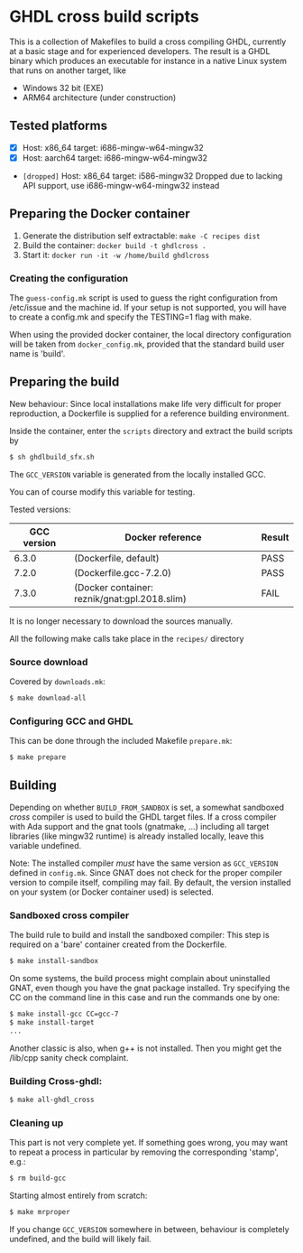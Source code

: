 # GHDL cross build scripts

This is a collection of Makefiles to build a cross compiling GHDL, currently at a basic stage and for experienced developers.
The result is a GHDL binary which produces an executable for instance in a
native Linux system that runs on another target, like
  - Windows 32 bit (EXE)
  - ARM64 architecture (under construction)

## Tested platforms

  - [X] Host: x86\_64  target: i686-mingw-w64-mingw32
  - [X] Host: aarch64  target: i686-mingw-w64-mingw32
  - `[dropped]` Host: x86\_64  target: i586-mingw32
    Dropped due to lacking API support, use i686-mingw-w64-mingw32 instead
  
## Preparing the Docker container

  1. Generate the distribution self extractable: `make -C recipes dist`
  2. Build the container: `docker build -t ghdlcross .`
  3. Start it: `docker run -it -w /home/build ghdlcross`

### Creating the configuration

The `guess-config.mk` script is used to guess the right configuration
from /etc/issue and the machine id. If your setup is not supported, you
will have to create a config.mk and specify the TESTING=1 flag with make.

When using the provided docker container, the local directory configuration
will be taken from `docker_config.mk`, provided that the standard build
user name is 'build'.

## Preparing the build

New behaviour: Since local installations make life very difficult for
proper reproduction, a Dockerfile is supplied for a reference building
environment.

Inside the container, enter the `scripts` directory and extract the build
scripts by
```sh
$ sh ghdlbuild_sfx.sh
```

The `GCC_VERSION` variable is generated from the locally installed GCC.

You can of course modify this variable for testing.

Tested versions:

| GCC version | Docker reference                              | Result    |
| ----------- | --------------------------------------------- | --------- |
| 6.3.0       | (Dockerfile, default)                         | PASS      |
| 7.2.0       | (Dockerfile.gcc-7.2.0)                        | PASS      |
| 7.3.0       | (Docker container: reznik/gnat:gpl.2018.slim) | FAIL      |

It is no longer necessary to download the sources manually.

All the following make calls take place in the `recipes/` directory

### Source download

Covered by `downloads.mk`:

```sh
$ make download-all
```

### Configuring GCC and GHDL

This can be done through the included Makefile `prepare.mk`:
```sh
$ make prepare
```

## Building

Depending on whether `BUILD_FROM_SANDBOX` is set, a somewhat sandboxed *cross*
compiler is used to build the GHDL target files. If a cross compiler with Ada
support and the gnat tools (gnatmake, ...) including all target libraries
(like mingw32 runtime) is already installed locally, leave this variable
undefined.

Note: The installed compiler *must* have the same version as `GCC_VERSION`
defined in `config.mk`. Since GNAT does not check for the proper compiler
version to compile itself, compiling may fail. By default, the version
installed on your system (or Docker container used) is selected.

### Sandboxed cross compiler

The build rule to build and install the sandboxed compiler:
This step is required on a 'bare' container created from the Dockerfile.

```sh
$ make install-sandbox
```

On some systems, the build process might complain about uninstalled GNAT,
even though you have the gnat package installed. Try specifying the CC
on the command line in this case and run the commands one by one:

```sh
$ make install-gcc CC=gcc-7
$ make install-target
...
```

Another classic is also, when g++ is not installed. Then you might get
the /lib/cpp sanity check complaint.

### Building Cross-ghdl:

```sh
$ make all-ghdl_cross
```

### Cleaning up

This part is not very complete yet. If something goes wrong, you may want
to repeat a process in particular by removing the corresponding 'stamp',
e.g.:

```sh
$ rm build-gcc
```

Starting almost entirely from scratch:
```sh
$ make mrproper
```

If you change `GCC_VERSION` somewhere in between, behaviour is completely
undefined, and the build will likely fail.
